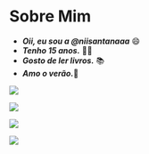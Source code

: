# Sobre Mim

- ***Oii, eu sou a @niisantanaaa*** :smile:	 	
- ***Tenho 15 anos.*** :fairy_woman:
- ***Gosto de ler livros.*** :books:	
- ***Amo o verão.***:sunrise:

![](https://img.shields.io/badge/JavaScript-323330?style=for-the-badge&logo=javascript&logoColor=F7DF1E)

![](https://img.shields.io/badge/Scratch-4D97FF?style=for-the-badge&logo=Scratch&logoColor=white)

![](https://img.shields.io/badge/Duolingo-58CC02?style=for-the-badge&logo=Duolingo&logoColor=white)

![](https://img.shields.io/badge/iFood-EA1D2C?style=for-the-badge&logo=ifood&logoColor=white)
